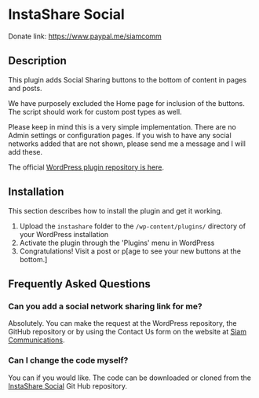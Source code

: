 # InstaShare Social

Donate link: https://www.paypal.me/siamcomm

## Description

This plugin adds Social Sharing buttons to the bottom of content in pages and posts.

We have purposely excluded the Home page for inclusion of the buttons. The script should work for custom post types as well.

Please keep in mind this is a very simple implementation. There are no Admin settings or configuration pages.
If you wish to have any social networks added that are not shown, please send me a message and I will add these.

The official [WordPress plugin repository is here](https://wordpress.org/plugins/instashare/).

## Installation

This section describes how to install the plugin and get it working.

1. Upload the `instashare` folder to the `/wp-content/plugins/` directory of your WordPress installation
2. Activate the plugin through the 'Plugins' menu in WordPress
3. Congratulations! Visit a post or p[age to see your new buttons at the bottom.]

## Frequently Asked Questions

### Can you add a social network sharing link for me?

Absolutely. You can make the request at the WordPress repository, the GitHub repository or by using the Contact Us form on the website at [Siam Communications](https//siamcomm.com).

### Can I change the code myself?

You can if you would like. The code can be downloaded or cloned from the [InstaShare Social](https://github.com/siamcomm/instashare-social) Git Hub repository.
